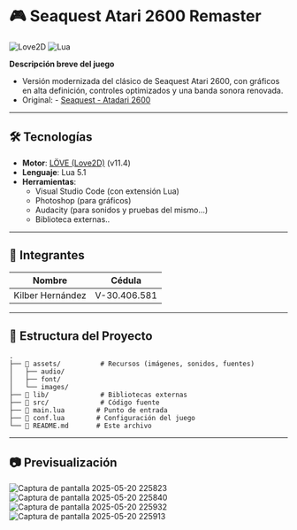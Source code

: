 # 🎮 Seaquest Atari 2600 Remaster

![Love2D](https://img.shields.io/badge/LÖVE-2D-%23e01b4c) ![Lua](https://img.shields.io/badge/Lua-5.1-%23007ACC)  

**Descripción breve del juego**

- Versión modernizada del clásico de Seaquest Atari 2600, con gráficos en alta definición, controles optimizados y una banda sonora renovada.
- Original: - [Seaquest - Atadari 2600](https://www.retrogames.cz/play_221-Atari2600.php) 

---

## 🛠️ Tecnologías  
- **Motor**: [LÖVE (Love2D)](https://love2d.org/) (v11.4)  
- **Lenguaje**: Lua 5.1  
- **Herramientas**:  
  - Visual Studio Code (con extensión Lua)  
  - Photoshop (para gráficos)  
  - Audacity (para sonidos y pruebas del mismo...)
  - Biblioteca externas..

---

## 👥 Integrantes  
| Nombre | Cédula |
|--------|--------|  
| Kilber Hernández | V-30.406.581 |

---

## 📂 Estructura del Proyecto  
```plaintext
.
├── 📁 assets/          # Recursos (imágenes, sonidos, fuentes)
│   ├── audio/  
│   ├── font/  
│   └── images/  
├── 📁 lib/             # Bibliotecas externas
├── 📁 src/             # Código fuente  
├── 📄 main.lua        # Punto de entrada  
├── 📄 conf.lua        # Configuración del juego  
└── 📄 README.md       # Este archivo
```

---

 ## 📷 Previsualización
![Captura de pantalla 2025-05-20 225823](https://github.com/user-attachments/assets/13141c83-9d32-4fb1-927e-809796276e10)
![Captura de pantalla 2025-05-20 225840](https://github.com/user-attachments/assets/258832dd-ed4e-4326-9724-76e5eae15b3b)
![Captura de pantalla 2025-05-20 225932](https://github.com/user-attachments/assets/a8b3693e-eaa2-451a-8fd0-373836d5fa78)
![Captura de pantalla 2025-05-20 225913](https://github.com/user-attachments/assets/b4a5b53f-0a12-4a0e-9194-e03f923f6e7a)


